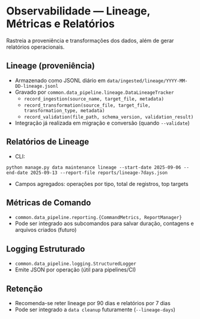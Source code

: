 # Observabilidade — Lineage, Métricas e Relatórios

Rastreia a proveniência e transformações dos dados, além de gerar relatórios operacionais.

## Lineage (proveniência)

- Armazenado como JSONL diário em `data/ingested/lineage/YYYY-MM-DD-lineage.jsonl`
- Gravado por `common.data_pipeline.lineage.DataLineageTracker`
  - `record_ingestion(source_name, target_file, metadata)`
  - `record_transformation(source_file, target_file, transformation_type, metadata)`
  - `record_validation(file_path, schema_version, validation_result)`
- Integração já realizada em migração e conversão (quando `--validate`)

## Relatórios de Lineage

- CLI:
```
python manage.py data maintenance lineage --start-date 2025-09-06 --end-date 2025-09-13 --report-file reports/lineage-7days.json
```
- Campos agregados: operações por tipo, total de registros, top targets

## Métricas de Comando

- `common.data_pipeline.reporting.{CommandMetrics, ReportManager}`
- Pode ser integrado aos subcomandos para salvar duração, contagens e arquivos criados (futuro)

## Logging Estruturado

- `common.data_pipeline.logging.StructuredLogger`
- Emite JSON por operação (útil para pipelines/CI)

## Retenção

- Recomenda-se reter lineage por 90 dias e relatórios por 7 dias
- Pode ser integrado a `data cleanup` futuramente (`--lineage-days`)

